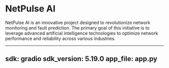 # NetPulse AI
NetPulse AI is an innovative project designed to revolutionize network monitoring and fault prediction. The primary goal of this initiative is to leverage advanced artificial intelligence technologies to optimize network performance and reliability across various industries.

---
sdk: gradio
sdk_version: 5.19.0
app_file: app.py
---
